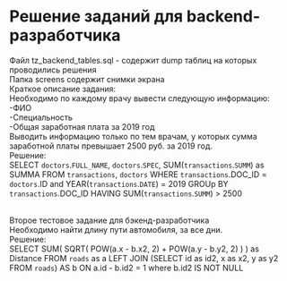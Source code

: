 ﻿# Решение заданий для backend-разработчика
Файл tz_backend_tables.sql - содержит dump таблиц на которых проводились решения<br>
Папка screens содержит снимки экрана<br>
Краткое описание задания:<br>
Необходимо по каждому врачу вывести следующую информацию:<br>
-ФИО<br>
-Специальность<br>
-Общая заработная плата за 2019 год<br>
Выводить информацию только по тем врачам, у которых сумма заработной платы превышает 2500 руб. за 2019 год.<br>
Решение:<br>
SELECT `doctors`.`FULL_NAME`, `doctors`.`SPEC`, SUM(`transactions`.`SUMM`) as SUMMA  FROM `transactions`, `doctors` WHERE `transactions`.DOC_ID = `doctors`.ID and YEAR(`transactions`.`DATE`) = 2019 GROUp BY `transactions`.DOC_ID HAVING SUM(`transactions`.`SUMM`) > 2500<br><br>

Второе тестовое задание для бэкенд-разработчика<br>
Необходимо найти длину пути автомобиля, за все дни.<br>
Решение:<br>
SELECT SUM( SQRT( POW(a.x - b.x2, 2) + POW(a.y - b.y2, 2) ) ) as Distance FROM `roads` as a LEFT JOIN (SELECT id as id2, x as x2, y as y2 FROM `roads`) AS b ON a.id - b.id2  = 1 where b.id2 IS NOT NULL


